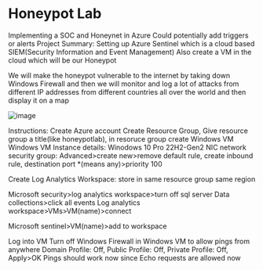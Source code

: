 # Honeypot Lab
Implementing a SOC and Honeynet in Azure 
Could potentially add triggers or alerts 
Project Summary:
Setting up Azure Sentinel which is a cloud based SIEM(Security Information and Event Management)
Also create a VM in the cloud which will be our Honeypot

We will make the honeypot vulnerable to the internet by taking down Windows Firewall and then we will monitor and log a lot of attacks from different IP addresses from different countries all over the world and then display it on a map

![image](https://github.com/cenkcafer/honeypotlab/assets/61919465/89c476b6-0389-4b6f-9150-424563a226de)

Instructions:
Create Azure account
Create Resource Group, Give resource group a title(like honeypotlab), in resoruce group create Windows VM
Windows VM Instance details:
Winodows 10 Pro 22H2-Gen2
NIC network security group: Advanced>create new>remove default rule, create inbound rule, destination port *(means any)>priority 100

Create Log Analytics Workspace:
store in same resource group 
same region

Microsoft security>log analytics workspace>turn off sql server
Data collections>click all events
Log analytics workspace>VMs>VM(name)>connect

Microsoft sentinel>VM(name)>add to workspace

Log into VM
Turn off Windows Firewall in Windows VM to allow pings from anywhere
Domain Profile: Off, Public Profile: Off, Private Profile: Off, Apply>OK
Pings should work now since Echo requests are allowed now

